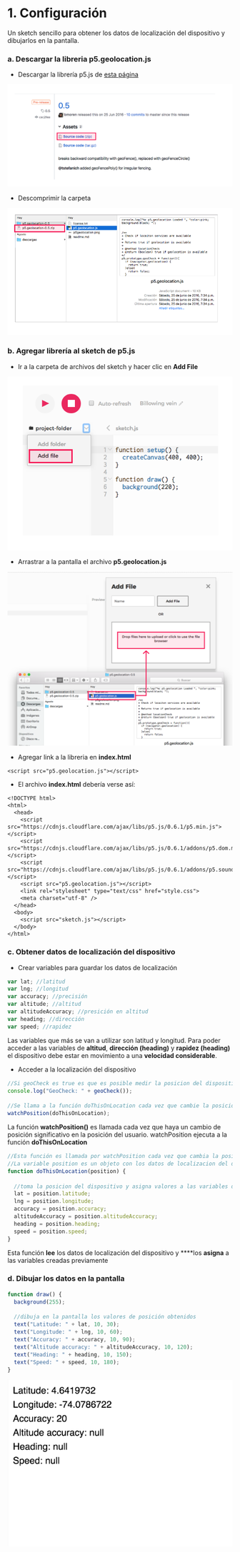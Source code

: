 # 1. Configuración

Un sketch sencillo para obtener los datos de localización del dispositivo y dibujarlos en la pantalla.

### a. Descargar la libreria p5.geolocation.js

* Descargar la librería p5.js de [esta página](https://github.com/bmoren/p5.geolocation/releases)

![](../../.gitbook/assets/geo-94.png)

* Descomprimir la carpeta

![](../../.gitbook/assets/geo-95.png)

### b. Agregar librería al sketch de p5.js

* Ir a la carpeta de archivos del sketch y hacer clic en **Add File**

![](../../.gitbook/assets/geo-96.png)

* Arrastrar a la pantalla el archivo **p5.geolocation.js**

![](../../.gitbook/assets/geo-97.png)

* Agregar link a la libreria en **index.html**

```markup
<script src="p5.geolocation.js"></script>
```

* El archivo **index.html** debería verse así:

```markup
<!DOCTYPE html>
<html>
  <head>
    <script src="https://cdnjs.cloudflare.com/ajax/libs/p5.js/0.6.1/p5.min.js"></script>
    <script src="https://cdnjs.cloudflare.com/ajax/libs/p5.js/0.6.1/addons/p5.dom.min.js"></script>
    <script src="https://cdnjs.cloudflare.com/ajax/libs/p5.js/0.6.1/addons/p5.sound.min.js"></script>
    <script src="p5.geolocation.js"></script>
    <link rel="stylesheet" type="text/css" href="style.css">
    <meta charset="utf-8" />
  </head>
  <body>
    <script src="sketch.js"></script>
  </body>
</html>
```

### c. Obtener datos de localización del dispositivo

* Crear variables para guardar los datos de localización

```javascript
var lat; //latitud
var lng; //longitud
var accuracy; //precisión
var altitude; //altitud
var altitudeAccuracy; //presición en altitud
var heading; //dirección
var speed; //rapidez
```

Las variables que más se van a utilizar son latitud y longitud. Para poder acceder a las variables de **altitud**, **dirección \(heading\)** y **rapidez \(heading\)** el dispositivo debe estar en movimiento a una **velocidad considerable**.

* Acceder a la localización del dispositivo

```javascript
//Si geoCheck es true es que es posible medir la posicion del dispositivo
console.log("GeoCheck: " + geoCheck());
  
//Se llama a la función doThisOnLocation cada vez que cambie la posicion del usuario
watchPosition(doThisOnLocation);
```

La función **watchPosition\(\)** es llamada cada vez que haya un cambio de posición significativo en la posición del usuario. watchPosition ejecuta a la función **doThisOnLocation**

```javascript
//Esta función es llamada por watchPosition cada vez que cambia la posicion del usuario
//La variable position es un objeto con los datos de localizacion del dispositivo
function doThisOnLocation(position) {

  //toma la posicion del dispositivo y asigna valores a las variables de posicion
  lat = position.latitude;
  lng = position.longitude;
  accuracy = position.accuracy;
  altitudeAccuracy = position.altitudeAccuracy;
  heading = position.heading;
  speed = position.speed;
}
```

Esta función **lee** los datos de localización del dispositivo y ****los **asigna** a las variables creadas previamente

### d. Dibujar los datos en la pantalla

```javascript
function draw() {
  background(255);

  //dibuja en la pantalla los valores de posición obtenidos
  text("Latitude: " + lat, 10, 30);
  text("Longitude: " + lng, 10, 60);
  text("Accuracy: " + accuracy, 10, 90);
  text("Altitude accuracy: " + altitudeAccuracy, 10, 120);
  text("Heading: " + heading, 10, 150);
  text("Speed: " + speed, 10, 180);
}
```

![](../../.gitbook/assets/geo-setup.png)



